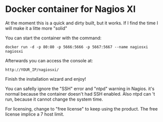 # Docker container for Nagios XI

At the moment this is a quick and dirty built, but it works.
If I find the time I will make it a litte more "solid"

You can start the container with the command:

```
docker run -d -p 80:80 -p 5666:5666 -p 5667:5667 --name nagiosxi nagiosxi
```

Afterwards you can access the console at:

```
http://YOUR_IP/nagiosxi/
```

Finish the installation wizard and enjoy!

You can safelly ignore the "SSH" error and "ntpd" warning in Nagios.
it's normal because the container doesn't had SSH enabled.
Also ntpd can 't run, because it cannot change the system time.

For licensing, change to "free license" to keep using the product.
The free license implice a 7 host limit.
